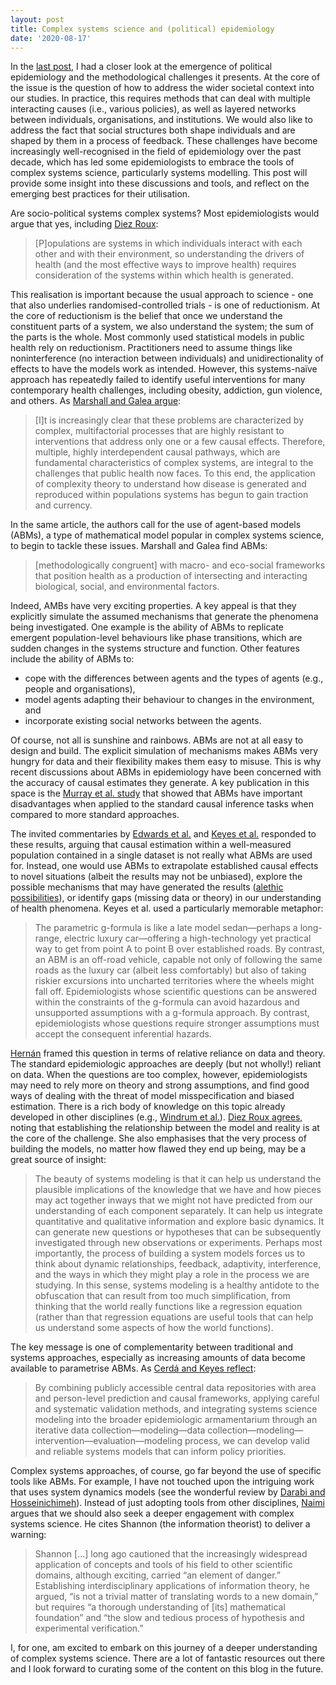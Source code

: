 ```yaml
---
layout: post
title: Complex systems science and (political) epidemiology
date: '2020-08-17'
---
```


In the [last post](https://rokhrzic.eu/2020/08/12/the-promise-and-challenge-of-political-epidemiology.html), I had a closer look at the emergence of political epidemiology and the methodological challenges it presents. At the core of the issue is the question of how to address the wider societal context into our studies. In practice, this requires methods that can deal with multiple interacting causes (i.e., various  policies), as well as layered networks between individuals, organisations, and institutions. We would also like to address the fact that social structures both shape individuals and are shaped by them in a process of feedback. These challenges have become increasingly well-recognised in the field of epidemiology over the past decade, which has led some epidemiologists to embrace the tools of complex systems science, particularly systems modelling. This post will provide some insight into these discussions and tools, and reflect on the emerging best practices for their utilisation.

Are socio-political systems complex systems? Most epidemiologists would argue that yes, including [Diez Roux](https://doi.org/10.1093/aje/kwu270):

>   [P]opulations are systems in which individuals interact with each other and with their environment, so understanding the drivers of health (and the most effective ways to improve health) requires consideration of the systems within which health is generated.

This realisation is important because the usual approach to science - one that also underlies randomised-controlled trials - is one of reductionism. At the core of reductionism is the belief that once we understand the constituent parts of a system, we also understand the system; the sum of the parts is the whole. Most commonly used statistical models in public health rely on reductionism. Practitioners need to assume things like noninterference (no interaction between individuals) and unidirectionality of effects to have the models work as intended. However, this systems-naïve approach has repeatedly failed to identify useful interventions for many contemporary health challenges, including obesity, addiction, gun violence, and others. As [Marshall and Galea argue](10.1093/aje/kwu274):

>   [I]t is increasingly clear that these problems are characterized by complex, multifactorial processes that are highly resistant to interventions that address only one or a few causal effects. Therefore, multiple, highly interdependent causal pathways, which are fundamental characteristics of complex systems, are integral to the challenges that public health now faces. To this end, the application of complexity theory to understand how disease is generated and reproduced within populations systems has begun to gain traction and currency.

In the same article, the authors call for the use of agent-based models (ABMs), a type of mathematical model popular in complex systems science, to begin to tackle these issues. Marshall and Galea find ABMs:

>   [methodologically congruent] with macro- and eco-social frameworks that position health as a production of intersecting and interacting biological, social, and environmental factors.

Indeed, AMBs have very exciting properties. A key appeal is that they explicitly simulate the assumed mechanisms that generate the phenomena being investigated. One example is the ability of ABMs to replicate  emergent population-level behaviours like phase transitions, which are sudden changes in the systems structure and function. Other features include the ability of ABMs to:
*   cope with the differences between agents and the types of agents (e.g., people and organisations),
*   model agents adapting their behaviour to changes in the environment, and
*   incorporate existing social networks between the agents.

Of course, not all is sunshine and rainbows. ABMs are not at all easy to design and build. The explicit  simulation of mechanisms makes ABMs very hungry for data and their flexibility makes them easy to misuse. This is why recent discussions about ABMs in epidemiology have been concerned with the accuracy of causal estimates they generate. A key publication in this space is the [Murray et al. study](https://doi.org/10.1093/aje/kwx091) that showed that ABMs have important disadvantages when applied to the standard causal inference tasks when compared to more standard approaches.

The invited commentaries by [Edwards et al.](https://doi.org/10.1093/aje/kwx089) and [Keyes et al.](https://doi.org/10.1093/aje/kwx090) responded to these results, arguing that causal estimation within a well-measured population contained in a single dataset is not really what ABMs are used for. Instead, one would  use ABMs to extrapolate established causal effects to novel situations (albeit the results may not be unbiased), explore the possible mechanisms that may have generated the results ([alethic possibilities](https://www.youtube.com/watch?v=74veYsfmCCo)), or identify gaps (missing data or theory) in our understanding of health phenomena. Keyes et al. used a particularly memorable metaphor:

>   The parametric g-formula is like a late model sedan—perhaps a long-range, electric luxury car—offering a high-technology yet practical way to get from point A to point B over established roads. By contrast, an ABM is an off-road vehicle, capable not only of following the same roads as the luxury car (albeit less comfortably) but also of taking riskier excursions into uncharted territories where the wheels might fall off. Epidemiologists whose scientific questions can be answered within the constraints of the g-formula can avoid hazardous and unsupported assumptions with a g-formula approach. By contrast, epidemiologists whose questions require stronger assumptions must accept the consequent inferential hazards.

[Hernán](https://doi.org/10.1093/aje/kwu272) framed this question in terms of relative reliance on data and theory. The standard epidemiologic approaches are deeply (but not wholly!) reliant on data. When the questions are too complex, however, epidemiologists may need to rely more on theory and strong assumptions, and find good ways of dealing with the threat of model misspecification and biased estimation. There is a rich body of knowledge on this topic already developed in other disciplines (e.g., [Windrum et al.](http://jasss.soc.surrey.ac.uk/10/2/8.html)). [Diez Roux agrees](https://doi.org/10.1093/aje/kwu270), noting that establishing the relationship between the model and reality is at the core of the challenge. She also emphasises that the very process of building the models, no matter how flawed they end up being, may be a great source of insight:

>   The beauty of systems modeling is that it can help us understand the plausible implications of the knowledge that we have and how pieces may act together inways that we might not have predicted from our understanding of each component separately. It can help us integrate quantitative and qualitative information and explore basic dynamics. It can generate new questions or hypotheses that can be subsequently investigated through new observations or experiments. Perhaps most importantly, the process of building a system models forces us to think about dynamic relationships, feedback, adaptivity, interference, and the ways in which they might play a role in the process we are studying. In this sense, systems modeling is a healthy antidote to the obfuscation that can result from too much simplification, from thinking that the world really functions like a regression equation (rather than that regression equations are useful tools that can help us understand some aspects of how the world functions).

The key message is one of complementarity between traditional and systems approaches, especially as increasing amounts of data become available to parametrise ABMs. As [Cerdá and Keyes reflect](https://doi.org/10.1093/aje/kwy262):

>   By combining publicly accessible central data repositories with area and person-level prediction and causal frameworks, applying careful and systematic validation methods, and integrating systems science modeling into the broader epidemiologic armamentarium through an iterative data collection—modeling—data collection—modeling—intervention—evaluation—modeling process, we can develop valid and reliable systems models that can inform policy priorities.

Complex systems approaches, of course, go far beyond the use of specific tools like ABMs. For example, I have not touched upon the intriguing work that uses system dynamics models (see the wonderful review by [Darabi and Hosseinichimeh](https://doi.org/10.1002/sdr.1646)). Instead of just adopting tools from other disciplines, [Naimi](https://doi.org/10.1097/EDE.0000000000000538) argues that we should also seek a deeper engagement with complex systems science. He cites Shannon (the information theorist) to deliver a warning:

>   Shannon [...] long ago cautioned that the increasingly widespread application of concepts and tools of his field to other scientific domains, although exciting, carried “an element of danger.” Establishing interdisciplinary applications of information theory, he argued, “is not a trivial matter of translating words to a new domain,” but requires “a thorough understanding of [its] mathematical foundation” and “the slow and tedious process of hypothesis and experimental verification.”

I, for one, am excited to embark on this journey of a deeper understanding of complex systems science. There are a lot of fantastic resources out there and I look forward to curating some of the content on this blog in the future.
